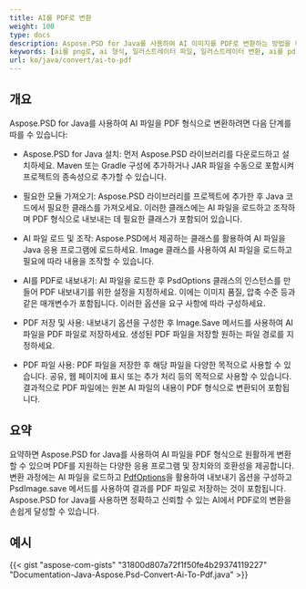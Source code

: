 ```yaml
---
title: AI를 PDF로 변환
weight: 100
type: docs
description: Aspose.PSD for Java를 사용하여 AI 이미지를 PDF로 변환하는 방법을 확인합니다.
keywords: [ai를 png로, ai 형식, 일러스트레이터 파일, 일러스트레이터 변환, ai를 pdf로, ai를 jpeg로, ai를 tiff로, ai를 psd로, psd api, java, 코드 샘플]
url: ko/java/convert/ai-to-pdf
---
```


## **개요**
Aspose.PSD for Java를 사용하여 AI 파일을 PDF 형식으로 변환하려면 다음 단계를 따를 수 있습니다:

- Aspose.PSD for Java 설치: 먼저 Aspose.PSD 라이브러리를 다운로드하고 설치하세요. Maven 또는 Gradle 구성에 추가하거나 JAR 파일을 수동으로 포함시켜 프로젝트의 종속성으로 추가할 수 있습니다.

- 필요한 모듈 가져오기: Aspose.PSD 라이브러리를 프로젝트에 추가한 후 Java 코드에서 필요한 클래스를 가져오세요. 이러한 클래스에는 AI 파일을 로드하고 조작하며 PDF 형식으로 내보내는 데 필요한 클래스가 포함되어 있습니다.

- AI 파일 로드 및 조작: Aspose.PSD에서 제공하는 클래스를 활용하여 AI 파일을 Java 응용 프로그램에 로드하세요. Image 클래스를 사용하여 AI 파일을 로드하고 필요에 따라 내용을 조작할 수 있습니다.

- AI를 PDF로 내보내기: AI 파일을 로드한 후 PsdOptions 클래스의 인스턴스를 만들어 PDF 내보내기를 위한 설정을 지정하세요. 이에는 이미지 품질, 압축 수준 등과 같은 매개변수가 포함됩니다. 이러한 옵션을 요구 사항에 따라 구성하세요.

- PDF 저장 및 사용: 내보내기 옵션을 구성한 후 Image.Save 메서드를 사용하여 AI 파일을 PDF 파일로 저장하세요. 생성된 PDF 파일을 저장할 원하는 파일 경로를 지정하세요.

- PDF 파일 사용: PDF 파일을 저장한 후 해당 파일을 다양한 목적으로 사용할 수 있습니다. 공유, 웹 페이지에 표시 또는 추가 처리 등의 목적으로 사용할 수 있습니다. 결과적으로 PDF 파일에는 원본 AI 파일의 내용이 PDF 형식으로 변환되어 포함됩니다.

## **요약**
요약하면 Aspose.PSD for Java를 사용하여 AI 파일을 PDF 형식으로 원활하게 변환할 수 있으며 PDF를 지원하는 다양한 응용 프로그램 및 장치와의 호환성을 제공합니다. 변환 과정에는 AI 파일을 로드하고 [PdfOptions](https://reference.aspose.com/psd/java/com.aspose.psd.imageoptions/pdfoptions/)을 활용하여 내보내기 옵션을 구성하고 PsdImage.save 메서드를 사용하여 결과를 PDF 파일로 저장하는 것이 포함됩니다. Aspose.PSD for Java를 사용하면 정확하고 신뢰할 수 있는 AI에서 PDF로의 변환을 손쉽게 달성할 수 있습니다.

## **예시**
{{< gist "aspose-com-gists" "31800d807a72f1f50fe4b29374119227" "Documentation-Java-Aspose.Psd-Convert-Ai-To-Pdf.java" >}}
